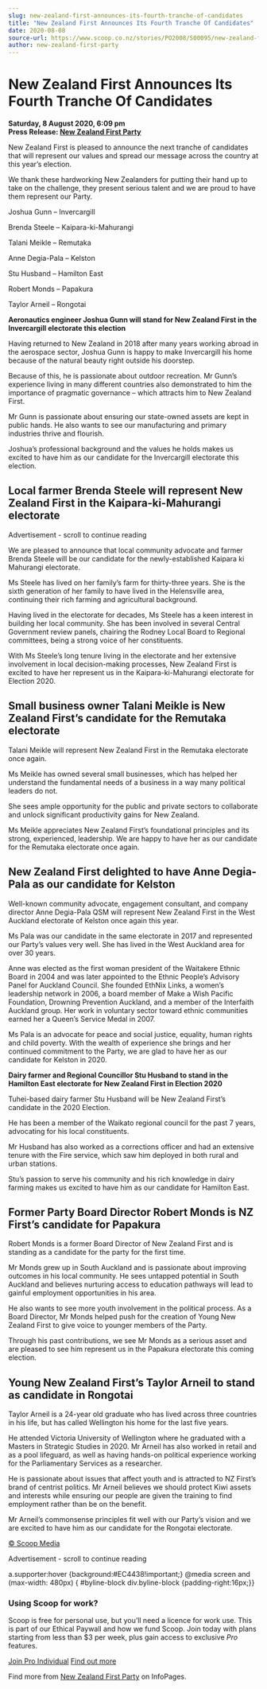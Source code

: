```yaml
---
slug: new-zealand-first-announces-its-fourth-tranche-of-candidates
title: "New Zealand First Announces Its Fourth Tranche Of Candidates"
date: 2020-08-08
source-url: https://www.scoop.co.nz/stories/PO2008/S00095/new-zealand-first-announces-its-fourth-tranche-of-candidates.htm
author: new-zealand-first-party
---
```

New Zealand First Announces Its Fourth Tranche Of Candidates
============================================================

**Saturday, 8 August 2020, 6:09 pm**  
**Press Release: [New Zealand First Party](https://info.scoop.co.nz/New_Zealand_First_Party)**

New Zealand First is pleased to announce the next tranche of candidates that will represent our values and spread our message across the country at this year’s election.

We thank these hardworking New Zealanders for putting their hand up to take on the challenge, they present serious talent and we are proud to have them represent our Party.

  
Joshua Gunn – Invercargill

Brenda Steele – Kaipara-ki-Mahurangi

Talani Meikle – Remutaka

Anne Degia-Pala – Kelston

Stu Husband – Hamilton East

Robert Monds – Papakura

Taylor Arneil – Rongotai

**Aeronautics engineer Joshua Gunn will stand for New Zealand First in the Invercargill electorate this election**

Having returned to New Zealand in 2018 after many years working abroad in the aerospace sector, Joshua Gunn is happy to make Invercargill his home because of the natural beauty right outside his doorstep.

Because of this, he is passionate about outdoor recreation. Mr Gunn’s experience living in many different countries also demonstrated to him the importance of pragmatic governance – which attracts him to New Zealand First.

Mr Gunn is passionate about ensuring our state-owned assets are kept in public hands. He also wants to see our manufacturing and primary industries thrive and flourish.

Joshua’s professional background and the values he holds makes us excited to have him as our candidate for the Invercargill electorate this election.

Local farmer Brenda Steele will represent New Zealand First in the Kaipara-ki-Mahurangi electorate
--------------------------------------------------------------------------------------------------

Advertisement - scroll to continue reading





We are pleased to announce that local community advocate and farmer Brenda Steele will be our candidate for the newly-established Kaipara ki Mahurangi electorate.

Ms Steele has lived on her family’s farm for thirty-three years. She is the sixth generation of her family to have lived in the Helensville area, continuing their rich farming and agricultural background.

Having lived in the electorate for decades, Ms Steele has a keen interest in building her local community. She has been involved in several Central Government review panels, chairing the Rodney Local Board to Regional committees, being a strong voice of her constituents.

With Ms Steele’s long tenure living in the electorate and her extensive involvement in local decision-making processes, New Zealand First is excited to have her represent us in the Kaipara-ki-Mahurangi electorate for Election 2020.

Small business owner Talani Meikle is New Zealand First’s candidate for the Remutaka electorate
-----------------------------------------------------------------------------------------------

Talani Meikle will represent New Zealand First in the Remutaka electorate once again.

Ms Meikle has owned several small businesses, which has helped her understand the fundamental needs of a business in a way many political leaders do not.

She sees ample opportunity for the public and private sectors to collaborate and unlock significant productivity gains for New Zealand.

Ms Meikle appreciates New Zealand First’s foundational principles and its strong, experienced, leadership. We are happy to have her as our candidate for the Remutaka electorate once again.

New Zealand First delighted to have Anne Degia-Pala as our candidate for Kelston
--------------------------------------------------------------------------------

Well-known community advocate, engagement consultant, and company director Anne Degia-Pala QSM will represent New Zealand First in the West Auckland electorate of Kelston once again this year.

Ms Pala was our candidate in the same electorate in 2017 and represented our Party’s values very well. She has lived in the West Auckland area for over 30 years.

Anne was elected as the first woman president of the Waitakere Ethnic Board in 2004 and was later appointed to the Ethnic People’s Advisory Panel for Auckland Council. She founded EthNix Links, a women’s leadership network in 2006, a board member of Make a Wish Pacific Foundation, Drowning Prevention Auckland, and a member of the Interfaith Auckland group. Her work in voluntary sector toward ethnic communities earned her a Queen’s Service Medal in 2007.

Ms Pala is an advocate for peace and social justice, equality, human rights and child poverty. With the wealth of experience she brings and her continued commitment to the Party, we are glad to have her as our candidate for Kelston in 2020.

**Dairy farmer and Regional Councillor Stu Husband to stand in the Hamilton East electorate for New Zealand First in Election 2020**

Tuhei-based dairy farmer Stu Husband will be New Zealand First’s candidate in the 2020 Election.

He has been a member of the Waikato regional council for the past 7 years, advocating for his local constituents.

Mr Husband has also worked as a corrections officer and had an extensive tenure with the Fire service, which saw him deployed in both rural and urban stations.

Stu’s passion to serve his community and his rich knowledge in dairy farming makes us excited to have him as our candidate for Hamilton East.

Former Party Board Director Robert Monds is NZ First’s candidate for Papakura
-----------------------------------------------------------------------------

Robert Monds is a former Board Director of New Zealand First and is standing as a candidate for the party for the first time.

Mr Monds grew up in South Auckland and is passionate about improving outcomes in his local community. He sees untapped potential in South Auckland and believes nurturing access to education pathways will lead to gainful employment opportunities in his area.

He also wants to see more youth involvement in the political process. As a Board Director, Mr Monds helped push for the creation of Young New Zealand First to give voice to younger members of the Party.

Through his past contributions, we see Mr Monds as a serious asset and are pleased to see him represent us in the Papakura electorate this coming election.

Young New Zealand First’s Taylor Arneil to stand as candidate in Rongotai
-------------------------------------------------------------------------

Taylor Arneil is a 24-year old graduate who has lived across three countries in his life, but has called Wellington his home for the last five years.

He attended Victoria University of Wellington where he graduated with a Masters in Strategic Studies in 2020. Mr Arneil has also worked in retail and as a pool lifeguard, as well as having hands-on political experience working for the Parliamentary Services as a researcher.

He is passionate about issues that affect youth and is attracted to NZ First’s brand of centrist politics. Mr Arneil believes we should protect Kiwi assets and interests while ensuring our people are given the training to find employment rather than be on the benefit.

Mr Arneil’s commonsense principles fit well with our Party’s vision and we are excited to have him as our candidate for the Rongotai electorate.

[© Scoop Media](http://www.scoop.co.nz/about/terms.html)  

Advertisement - scroll to continue reading



a.supporter:hover {background:#EC4438!important;} @media screen and (max-width: 480px) { #byline-block div.byline-block {padding-right:16px;}}

### Using Scoop for work?

Scoop is free for personal use, but you’ll need a licence for work use. This is part of our Ethical Paywall and how we fund Scoop. Join today with plans starting from less than $3 per week, plus gain access to exclusive _Pro_ features.  
  
[Join Pro Individual](https://pro.scoop.co.nz/Individual/?from=ProIn24) [Find out more](https://pro.scoop.co.nz/using-scoop-for-work/?from=ProIn24)

Find more from [New Zealand First Party](https://info.scoop.co.nz/New_Zealand_First_Party) on InfoPages.